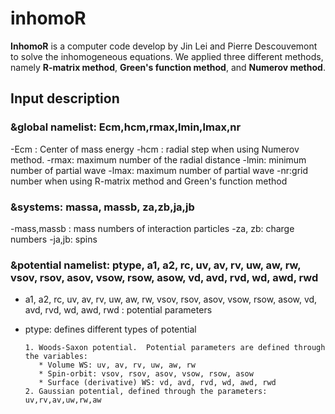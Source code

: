 # inhomoR
**InhomoR** is a computer code develop by Jin Lei and Pierre Descouvemont to solve the inhomogeneous equations. We applied three different methods, namely **R-matrix method**, **Green's function method**, and **Numerov method**. 

## Input description
### &global namelist:  Ecm,hcm,rmax,lmin,lmax,nr
-Ecm : Center of mass energy 
-hcm : radial step when using Numerov method.
-rmax: maximum number of the radial distance
-lmin: minimum number of partial wave 
-lmax: maximum number of partial wave
-nr:grid number when using R-matrix method and Green's function method 


### &systems: massa, massb, za,zb,ja,jb
-mass,massb : mass numbers of interaction particles 
-za, zb: charge numbers 
-ja,jb: spins 

### &potential namelist:  ptype, a1, a2, rc, uv, av, rv, uw, aw, rw, vsov, rsov, asov, vsow, rsow, asow, vd, avd, rvd, wd, awd, rwd
- a1, a2, rc, uv, av, rv, uw, aw, rw, vsov, rsov, asov, vsow, rsow, asow, vd, avd, rvd, wd, awd, rwd : potential parameters
- ptype: defines different types of potential

      1. Woods-Saxon potential.  Potential parameters are defined through the variables: 
         * Volume WS: uv, av, rv, uw, aw, rw
         * Spin-orbit: vsov, rsov, asov, vsow, rsow, asow
         * Surface (derivative) WS: vd, avd, rvd, wd, awd, rwd
      2. Gaussian potential, defined through the parameters: uv,rv,av,uw,rw,aw
